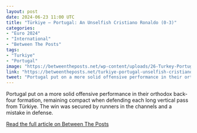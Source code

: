 ```yaml
---
layout: post
date: 2024-06-23 11:00 UTC
title: "Türkiye — Portugal: An Unselfish Cristiano Ronaldo (0-3)"
categories:
- "Euro 2024"
- "International"
- "Between The Posts"
tags:
- "Turkiye"
- "Portugal"
image: "https://betweentheposts.net/wp-content/uploads/26-Turkey-Portugal-FREE-1024x574.jpeg"
link: "https://betweentheposts.net/turkiye-portugal-unselfish-cristiano-ronaldo-0-3/"
tweet: "Portugal put on a more solid offensive performance in their orthodox back-four formation, remaining compact when defending each long vertical pass from Türkiye. The win was secured by runners in the channels and a mistake in defense. @BetweenThePosts"
---
```


Portugal put on a more solid offensive performance in their orthodox back-four formation, remaining compact when defending each long vertical pass from Türkiye. The win was secured by runners in the channels and a mistake in defense.

<!---more---> 

[Read the full article on Between The Posts](https://betweentheposts.net/turkiye-portugal-unselfish-cristiano-ronaldo-0-3/)
